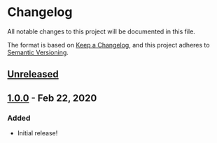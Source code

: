 # Changelog

All notable changes to this project will be documented in this file.

The format is based on [Keep a Changelog](https://keepachangelog.com/en/1.0.0/),
and this project adheres to [Semantic Versioning](https://semver.org/spec/v2.0.0.html).

## [Unreleased]

## [1.0.0] - Feb 22, 2020

### Added

-   Initial release!

[Unreleased]: https://github.com/thomaseizinger/create-release/compare/1.0.0...HEAD
[1.0.0]: https://github.com/thomaseizinger/create-release/compare/94580ee273b854dd675ad47d47f94802294bb783...1.0.0
